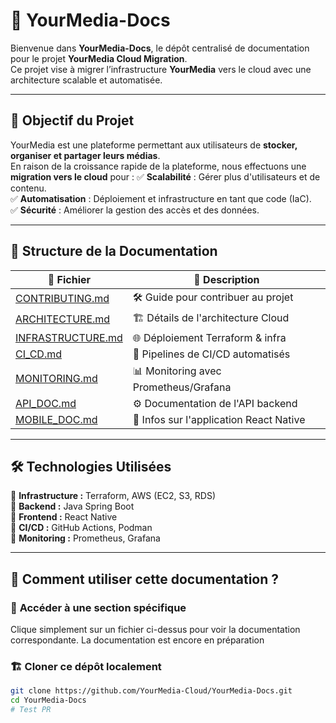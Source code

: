 # 📖 YourMedia-Docs

Bienvenue dans **YourMedia-Docs**, le dépôt centralisé de documentation pour le projet **YourMedia Cloud Migration**.  
Ce projet vise à migrer l’infrastructure **YourMedia** vers le cloud avec une architecture scalable et automatisée.

---

## 🎯 Objectif du Projet

YourMedia est une plateforme permettant aux utilisateurs de **stocker, organiser et partager leurs médias**.  
En raison de la croissance rapide de la plateforme, nous effectuons une **migration vers le cloud** pour :
✅ **Scalabilité** : Gérer plus d'utilisateurs et de contenu.  
✅ **Automatisation** : Déploiement et infrastructure en tant que code (IaC).  
✅ **Sécurité** : Améliorer la gestion des accès et des données.  

---

## 📂 Structure de la Documentation

| 📁 **Fichier** | 📌 **Description** |
|--------------|----------------|
| [CONTRIBUTING.md](CONTRIBUTING.md) | 🛠 Guide pour contribuer au projet |
| [ARCHITECTURE.md](ARCHITECTURE.md) | 🏗 Détails de l'architecture Cloud |
| [INFRASTRUCTURE.md](INFRASTRUCTURE.md) | 🌐 Déploiement Terraform & infra |
| [CI_CD.md](CI_CD.md) | 🚀 Pipelines de CI/CD automatisés |
| [MONITORING.md](MONITORING.md) | 📊 Monitoring avec Prometheus/Grafana |
| [API_DOC.md](API_DOC.md) | ⚙️ Documentation de l'API backend |
| [MOBILE_DOC.md](MOBILE_DOC.md) | 📱 Infos sur l'application React Native |

---

## 🛠 Technologies Utilisées

🔹 **Infrastructure :** Terraform, AWS (EC2, S3, RDS)  
🔹 **Backend :** Java Spring Boot  
🔹 **Frontend :** React Native  
🔹 **CI/CD :** GitHub Actions, Podman  
🔹 **Monitoring :** Prometheus, Grafana  

---

## 🚀 Comment utiliser cette documentation ?

### 🔎 **Accéder à une section spécifique**
Clique simplement sur un fichier ci-dessus pour voir la documentation correspondante.
La documentation est encore en préparation

### 🏗 **Cloner ce dépôt localement**
```bash
git clone https://github.com/YourMedia-Cloud/YourMedia-Docs.git
cd YourMedia-Docs
# Test PR
